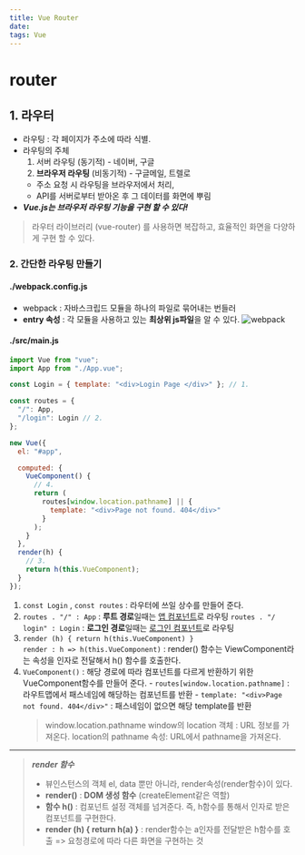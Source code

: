 ```yaml
---
title: Vue Router
date:
tags: Vue
---
```


# router

## 1. 라우터

- 라우팅 : 각 페이지가 주소에 따라 식별.
- 라우팅의 주체
  1. 서버 라우팅 (동기적) - 네이버, 구글
  2. **브라우저 라우팅** (비동기적) - 구글메일, 트렐로
  - 주소 요청 시 라우팅을 브라우저에서 처리,
  - API를 서버로부터 받아온 후 그 데이터를 화면에 뿌림
- **_Vue.js는 브라우저 라우팅 기능을 구현 할 수 있다!_**

> 라우터 라이브러리 (vue-router) 를 사용하면 복잡하고, 효율적인 화면을 다양하게 구현 할 수 있다.

### 2. 간단한 라우팅 만들기

#### ./webpack.config.js

- webpack : 자바스크립드 모듈을 하나의 파일로 묶어내는 번들러
- **entry 속성** : 각 모듈을 사용하고 있는 **최상위 js파일**을 알 수 있다.
  ![webpack]()

#### ./src/main.js

```js
import Vue from "vue";
import App from "./App.vue";

const Login = { template: "<div>Login Page </div>" }; // 1.

const routes = {
  "/": App,
  "/login": Login // 2.
};

new Vue({
  el: "#app",

  computed: {
    VueComponent() {
      // 4.
      return (
        routes[window.location.pathname] || {
          template: "<div>Page not found. 404</div>"
        }
      );
    }
  },
  render(h) {
    // 3.
    return h(this.VueComponent);
  }
});
```

1. `const Login` , `const routes` : 라우터에 쓰일 상수를 만들어 준다.
2. `routes . "/" : App` : **루트 경로**일때는 <u>앱 컴포넌트</u>로 라우팅
   `routes . "/ login" : Login` : **로그인 경로**일때는 <u>로그인 컴포넌트</u>로 라우팅
3. `render (h) { return h(this.VueComponent) }`  
   `render : h => h(this.VueComponent)`
   : render() 함수는 ViewComponent라는 속성을 인자로 전달해서 h() 함수를 호출한다.
4. `VueComponent()` : 해당 경로에 따라 컴포넌트를 다르게 반환하기 위한 VueComponent함수를 만들어 준다. - `routes[window.location.pathname]` : 라우트맵에서 패스네임에 해당하는 컴포넌트를 반환 - `template: "<div>Page not found. 404</div>"` : 패스네임이 없으면 해당 template를 반환
   > window.location.pathname
   > window의 location 객체 : URL 정보를 가져온다.
   > location의 pathname 속성: URL에서 pathname을 가져온다.

---

> **_render 함수_**
>
> - 뷰인스턴스의 객체 el, data 뿐만 아니라, render속성(render함수)이 있다.
> - **render()** : **DOM 생성 함수** (createElement같은 역할)
> - **함수 h()** : 컴포넌트 설정 객체를 넘겨준다. 즉, h함수를 통해서 인자로 받은 컴포넌트를 구현한다.
> - **render (h) { return h(a) }** : render함수는 a인자를 전달받은 h함수를 호출 => 요청경로에 따라 다른 화면을 구현하는 것
